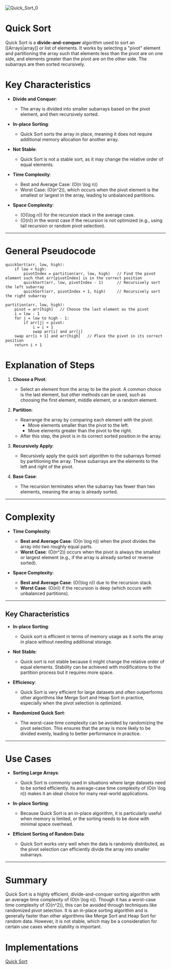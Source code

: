 
![Quick_Sort_0](https://github.com/user-attachments/assets/e64f003f-7137-4d72-a932-e223b2e048ae)

# Quick Sort

Quick Sort is a **divide-and-conquer** algorithm used to sort an [[Arrays|array]] or list of elements. It works by selecting a "pivot" element and partitioning the array such that elements less than the pivot are on one side, and elements greater than the pivot are on the other side. The subarrays are then sorted recursively.

# Key Characteristics

- **Divide and Conquer**:
  - The array is divided into smaller subarrays based on the pivot element, and then recursively sorted.

- **In-place Sorting**:
  - Quick Sort sorts the array in place, meaning it does not require additional memory allocation for another array.

- **Not Stable**:
  - Quick Sort is not a stable sort, as it may change the relative order of equal elements.

- **Time Complexity**:
  - Best and Average Case: \(O(n \log n)\)
  - Worst Case: \(O(n^2)\), which occurs when the pivot element is the smallest or largest in the array, leading to unbalanced partitions.

- **Space Complexity**:
  - \(O(\log n)\) for the recursion stack in the average case.
  - \(O(n)\) in the worst case if the recursion is not optimized (e.g., using tail recursion or random pivot selection).

---

# General Pseudocode

```plaintext
quickSort(arr, low, high):
    if low < high:
        pivotIndex = partition(arr, low, high)   // Find the pivot element such that arr[pivotIndex] is in the correct position
        quickSort(arr, low, pivotIndex - 1)      // Recursively sort the left subarray
        quickSort(arr, pivotIndex + 1, high)     // Recursively sort the right subarray

partition(arr, low, high):
    pivot = arr[high]   // Choose the last element as the pivot
    i = low - 1
    for j = low to high - 1:
        if arr[j] < pivot:
            i = i + 1
            swap arr[i] and arr[j]
    swap arr[i + 1] and arr[high]   // Place the pivot in its correct position
    return i + 1
```

# Explanation of Steps

1. **Choose a Pivot**:
   - Select an element from the array to be the pivot. A common choice is the last element, but other methods can be used, such as choosing the first element, middle element, or a random element.

2. **Partition**:
   - Rearrange the array by comparing each element with the pivot:
     - Move elements smaller than the pivot to the left.
     - Move elements greater than the pivot to the right.
   - After this step, the pivot is in its correct sorted position in the array.

3. **Recursively Apply**:
   - Recursively apply the quick sort algorithm to the subarrays formed by partitioning the array. These subarrays are the elements to the left and right of the pivot.

4. **Base Case**:
   - The recursion terminates when the subarray has fewer than two elements, meaning the array is already sorted.

---

# Complexity

- **Time Complexity**:
  - **Best and Average Case**: \(O(n \log n)\) when the pivot divides the array into two roughly equal parts.
  - **Worst Case**: \(O(n^2)\) occurs when the pivot is always the smallest or largest element (e.g., if the array is already sorted or reverse sorted).

- **Space Complexity**:
  - **Best and Average Case**: \(O(\log n)\) due to the recursion stack.
  - **Worst Case**: \(O(n)\) if the recursion is deep (which occurs with unbalanced partitions).

---

## Key Characteristics

- **In-place Sorting**:
  - Quick sort is efficient in terms of memory usage as it sorts the array in place without needing additional storage.

- **Not Stable**:
  - Quick sort is not stable because it might change the relative order of equal elements. Stability can be achieved with modifications to the partition process but it requires more space.

- **Efficiency**:
  - Quick Sort is very efficient for large datasets and often outperforms other algorithms like Merge Sort and Heap Sort in practice, especially when the pivot selection is optimized.

- **Randomized Quick Sort**:
  - The worst-case time complexity can be avoided by randomizing the pivot selection. This ensures that the array is more likely to be divided evenly, leading to better performance in practice.

---

# Use Cases

- **Sorting Large Arrays**:
  - Quick Sort is commonly used in situations where large datasets need to be sorted efficiently. Its average-case time complexity of \(O(n \log n)\) makes it an ideal choice for many real-world applications.

- **In-place Sorting**:
  - Because Quick Sort is an in-place algorithm, it is particularly useful when memory is limited, or the sorting needs to be done with minimal space overhead.

- **Efficient Sorting of Random Data**:
  - Quick Sort works very well when the data is randomly distributed, as the pivot selection can efficiently divide the array into smaller subarrays.

---

# Summary

Quick Sort is a highly efficient, divide-and-conquer sorting algorithm with an average time complexity of \(O(n \log n)\). Though it has a worst-case time complexity of \(O(n^2)\), this can be avoided through techniques like randomized pivot selection. It is an in-place sorting algorithm and is generally faster than other algorithms like Merge Sort and Heap Sort for random data. However, it is not stable, which may be a consideration for certain use cases where stability is important.

# Implementations
[Quick Sort](https://github.com/mc-0/DSA/blob/main/src/sorting/QuickSort.java)